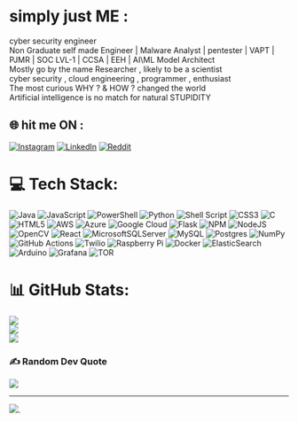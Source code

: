 # simply just ME :
cyber security engineer <br>Non Graduate self made Engineer | Malware Analyst | pentester | VAPT | PJMR | SOC LVL-1 |
CCSA | EEH |
AI\ML Model Architect <br>Mostly go by the name Researcher , likely to be a scientist<br>cyber security , cloud engineering , programmer , enthusiast<br>The most curious WHY ? & HOW ? changed the world<br>Artificial intelligence is no match for natural STUPIDITY<br> 


## 🌐 hit me ON :
[![Instagram](https://img.shields.io/badge/Instagram-%23E4405F.svg?logo=Instagram&logoColor=white)](https://instagram.com/Mr_Infect) [![LinkedIn](https://img.shields.io/badge/LinkedIn-%230077B5.svg?logo=linkedin&logoColor=white)](https://linkedin.com/in/https://www.linkedin.com/in/deepu-a-/) [![Reddit](https://img.shields.io/badge/Reddit-%23FF4500.svg?logo=Reddit&logoColor=white)](https://reddit.com/user/khaled1734) 

# 💻 Tech Stack:
![Java](https://img.shields.io/badge/java-%23ED8B00.svg?style=flat-square&logo=openjdk&logoColor=white) ![JavaScript](https://img.shields.io/badge/javascript-%23323330.svg?style=flat-square&logo=javascript&logoColor=%23F7DF1E) ![PowerShell](https://img.shields.io/badge/PowerShell-%235391FE.svg?style=flat-square&logo=powershell&logoColor=white) ![Python](https://img.shields.io/badge/python-3670A0?style=flat-square&logo=python&logoColor=ffdd54) ![Shell Script](https://img.shields.io/badge/shell_script-%23121011.svg?style=flat-square&logo=gnu-bash&logoColor=white) ![CSS3](https://img.shields.io/badge/css3-%231572B6.svg?style=flat-square&logo=css3&logoColor=white) ![C](https://img.shields.io/badge/c-%2300599C.svg?style=flat-square&logo=c&logoColor=white) ![HTML5](https://img.shields.io/badge/html5-%23E34F26.svg?style=flat-square&logo=html5&logoColor=white) ![AWS](https://img.shields.io/badge/AWS-%23FF9900.svg?style=flat-square&logo=amazon-aws&logoColor=white) ![Azure](https://img.shields.io/badge/azure-%230072C6.svg?style=flat-square&logo=microsoftazure&logoColor=white) ![Google Cloud](https://img.shields.io/badge/GoogleCloud-%234285F4.svg?style=flat-square&logo=google-cloud&logoColor=white) ![Flask](https://img.shields.io/badge/flask-%23000.svg?style=flat-square&logo=flask&logoColor=white) ![NPM](https://img.shields.io/badge/NPM-%23CB3837.svg?style=flat-square&logo=npm&logoColor=white) ![NodeJS](https://img.shields.io/badge/node.js-6DA55F?style=flat-square&logo=node.js&logoColor=white) ![OpenCV](https://img.shields.io/badge/opencv-%23white.svg?style=flat-square&logo=opencv&logoColor=white) ![React](https://img.shields.io/badge/react-%2320232a.svg?style=flat-square&logo=react&logoColor=%2361DAFB) ![MicrosoftSQLServer](https://img.shields.io/badge/Microsoft%20SQL%20Server-CC2927?style=flat-square&logo=microsoft%20sql%20server&logoColor=white) ![MySQL](https://img.shields.io/badge/mysql-4479A1.svg?style=flat-square&logo=mysql&logoColor=white) ![Postgres](https://img.shields.io/badge/postgres-%23316192.svg?style=flat-square&logo=postgresql&logoColor=white) ![NumPy](https://img.shields.io/badge/numpy-%23013243.svg?style=flat-square&logo=numpy&logoColor=white) ![GitHub Actions](https://img.shields.io/badge/github%20actions-%232671E5.svg?style=flat-square&logo=githubactions&logoColor=white) ![Twilio](https://img.shields.io/badge/Twilio-F22F46?style=flat-square&logo=Twilio&logoColor=white) ![Raspberry Pi](https://img.shields.io/badge/-RaspberryPi-C51A4A?style=flat-square&logo=Raspberry-Pi) ![Docker](https://img.shields.io/badge/docker-%230db7ed.svg?style=flat-square&logo=docker&logoColor=white) ![ElasticSearch](https://img.shields.io/badge/-ElasticSearch-005571?style=flat-square&logo=elasticsearch) ![Arduino](https://img.shields.io/badge/-Arduino-00979D?style=flat-square&logo=Arduino&logoColor=white) ![Grafana](https://img.shields.io/badge/grafana-%23F46800.svg?style=flat-square&logo=grafana&logoColor=white) ![TOR](https://img.shields.io/badge/tor-%237E4798.svg?style=flat-square&logo=tor-project&logoColor=white)
# 📊 GitHub Stats:
![](https://github-readme-stats.vercel.app/api?username=Mr-Infect&theme=dark&hide_border=true&include_all_commits=true&count_private=true)<br/>
![](https://github-readme-streak-stats.herokuapp.com/?user=Mr-Infect&theme=dark&hide_border=true)<br/>
![](https://github-readme-stats.vercel.app/api/top-langs/?username=Mr-Infect&theme=dark&hide_border=true&include_all_commits=true&count_private=true&layout=compact)

### ✍️ Random Dev Quote
![](https://quotes-github-readme.vercel.app/api?type=horizontal&theme=radical)

---
[![](https://visitcount.itsvg.in/api?id=Mr-Infect&icon=9&color=0)](https://visitcount.itsvg.in).

<!-- Proudly created with GPRM ( https://gprm.itsvg.in ) -->
